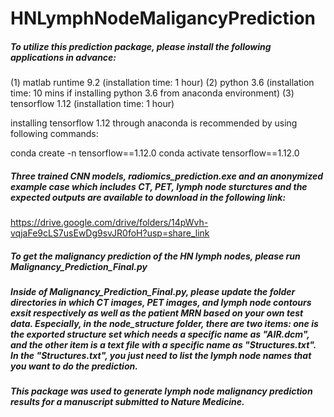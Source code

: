 # HNLymphNodeMaligancyPrediction

##### To utilize this prediction package, please install the following applications in advance:

(1) matlab runtime 9.2 (installation time: 1 hour)
(2) python 3.6 (installation time: 10 mins if installing python 3.6 from anaconda environment) 
(3) tensorflow 1.12 (installation time: 1 hour)

installing tensorflow 1.12 through anaconda is recommended by using following commands:

conda create -n tensorflow==1.12.0
conda activate tensorflow==1.12.0

##### Three trained CNN models, radiomics_prediction.exe and an anonymized example case which includes CT, PET, lymph node sturctures and the expected outputs are available to download in the following link:
https://drive.google.com/drive/folders/14pWvh-vqjaFe9cLS7usEwDg9svJR0foH?usp=share_link

##### To get the malignancy prediction of the HN lymph nodes, please run Malignancy_Prediction_Final.py

##### Inside of Malignancy_Prediction_Final.py, please update the folder directories in which CT images, PET images, and lymph node contours exsit respectively as well as the patient MRN based on your own test data. Especially, in the node_structure folder, there are two items: one is the exported structure set which needs a specific name as "AIR.dcm", and the other item is a text file with a specific name as "Structures.txt". In the "Structures.txt", you just need to list the lymph node names that you want to do the prediction. 

##### This package was used to generate lymph node malignancy prediction results for a manuscript submitted to Nature Medicine.

